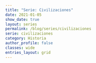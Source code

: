 ```yaml
---
title: "Serie: Civilizaciones"
date: 2021-01-05
show_date: true
layout: series
permalink: /blog/series/civilizaciones
serie: civilizaciones
category: Historia
author_profile: false
classes: wide
entries_layout: grid
---
```


